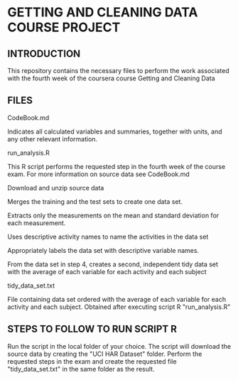 # GETTING AND CLEANING DATA COURSE PROJECT

## INTRODUCTION

This repository contains the necessary files to perform the work associated with the fourth week of the coursera course Getting and Cleaning Data

## FILES 

CodeBook.md 

Indicates all calculated variables and summaries, together with units, and any other relevant information.

run_analysis.R

This R script performs the requested step in the fourth week of the course exam. For more information on source data see CodeBook.md

Download and unzip source data

Merges the training and the test sets to create one data set.

Extracts only the measurements on the mean and standard deviation for each measurement.

Uses descriptive activity names to name the activities in the data set

Appropriately labels the data set with descriptive variable names.

From the data set in step 4, creates a second, independent tidy data set with the average of each variable for each activity and each subject

tidy_data_set.txt 

File containing data set ordered with the average of each variable for each activity and each subject. Obtained after executing script R "run_analysis.R"

## STEPS TO FOLLOW TO RUN SCRIPT R

Run the script in the local folder of your choice. The script will download the source data by creating the "UCI HAR Dataset" folder. Perform the requested steps in the exam and create the requested file "tidy_data_set.txt" in the same folder as the result.
